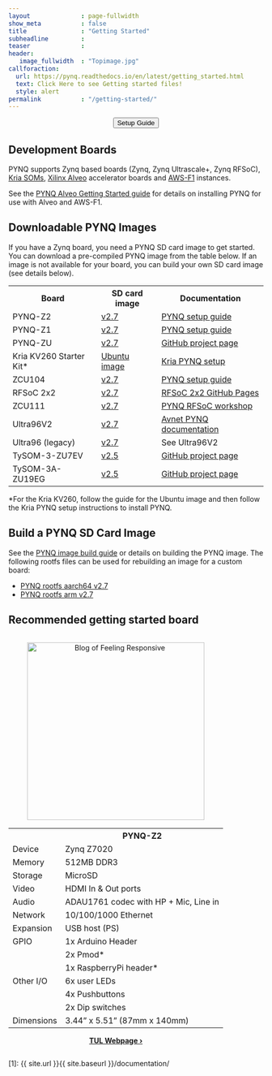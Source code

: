 ```yaml
---
layout              : page-fullwidth
show_meta           : false
title               : "Getting Started"
subheadline         : 
teaser              : 
header:
   image_fullwidth  : "Topimage.jpg"
callforaction:
  url: https://pynq.readthedocs.io/en/latest/getting_started.html
  text: Click Here to see Getting started files!
  style: alert
permalink           : "/getting-started/"
---
```


<center><button type="button" class="block">Setup Guide</button></center>


## Development Boards

PYNQ supports Zynq based boards (Zynq, Zynq Ultrascale+, Zynq RFSoC), <a href="https://www.xilinx.com/products/som/kria.html">Kria SOMs</a>, <a href="https://www.xilinx.com/products/boards-and-kits/alveo.html">Xilinx Alveo</a> accelerator boards and <a href="https://aws.amazon.com/ec2/instance-types/f1/">AWS-F1</a> instances.

See the <a href="https://pynq.readthedocs.io/en/latest/getting_started/alveo_getting_started.html">PYNQ Alveo Getting Started guide</a> for details on installing PYNQ for use with Alveo and AWS-F1. 

## Downloadable PYNQ Images

If you have a Zynq board, you need a PYNQ SD card image to get started. You can download a pre-compiled PYNQ image from the table below. If an image is not available for your board, you can build your own SD card image (see details below).

<center><table class="pynq_images">
<tbody><tr><th>Board</th><th>SD card image</th><th>Documentation</th></tr>
  <tr>
  <td>PYNQ-Z2</td>
  <td><a href="https://bit.ly/pynqz2_2_7">v2.7</a> </td>
  <td><a href="https://pynq.readthedocs.io/en/v2.6.1/getting_started/other_boards.html">PYNQ setup guide</a></td>
 </tr>
 <tr>
  <td>PYNQ-Z1</td>
  <td><a href="https://bit.ly/pynqz1_2_7">v2.7</a></td>
  <td><a href="https://pynq.readthedocs.io/en/v2.6.1/getting_started/pynq_z1_setup.html">PYNQ setup guide</a></td>
 </tr>
 <tr>
  <td>PYNQ-ZU</td>
  <td><a href="https://bit.ly/pynqzu_2_7">v2.7</a></td>
  <td><a href="https://github.com/Xilinx/PYNQ-ZU">GitHub project page</a></td>
 </tr>
 <tr>
  <td>Kria KV260 Starter Kit*</td>
  <td><a href="https://www.xilinx.com/products/som/kria/kv260-vision-starter-kit/kv260-getting-started-ubuntu/setting-up-the-sd-card-image.html">Ubuntu image</a></td>
  <td><a href="https://github.com/Xilinx/Kria-PYNQ">Kria PYNQ setup</a></td>
 </tr>
 <tr>
  <td>ZCU104</td>
  <td><a href="https://bit.ly/zcu104_2_7">v2.7</a></td>
  <td><a href="https://pynq.readthedocs.io/en/v2.6.1/getting_started/zcu104_setup.html">PYNQ setup guide</a></td>
 </tr>
 
 <tr>
  <td>RFSoC 2x2</td>
  <td><a href="https://bit.ly/rfsoc2x2_2_7">v2.7</a></td>
  <td><a href="https://www.rfsoc-pynq.io">RFSoC 2x2 GitHub Pages</a></td>
 </tr>
 <tr>
  <td>ZCU111</td>
  <td><a href="https://bit.ly/zcu111_2_7">v2.7</a></td>
  <td><a href="https://github.com/Xilinx/PYNQ_RFSOC_Workshop">PYNQ RFSoC workshop</a></td>
 </tr>
 <tr>
  <td>Ultra96V2</td>
  <td><a href="https://bit.ly/u96v2_v2_7">v2.7</a></td>
  <td><a href="http://avnet.me/ultra96_pynq_docs">Avnet PYNQ documentation</a></td>
 </tr>
 <tr>
  <td>Ultra96 (legacy)</td>
  <td><a href="https://bit.ly/u96v1_2_7">v2.7</a></td>
  <td class="plain_style">See Ultra96V2</td>
 </tr>
 <tr>
  <td>TySOM-3-ZU7EV</td>
  <td><a href="https://github.com/aldec/PYNQ_251_TySOM-3-ZU7EV_pre-built">v2.5</a></td>
  <td><a href="https://github.com/aldec/TySOM-3-ZU7EV">GitHub project page</a></td>
 </tr>
 <tr>
  <td>TySOM-3A-ZU19EG</td>
  <td><a href="https://github.com/aldec/PYNQ_251_TySOM-3A-ZU19EG_pre-built">v2.5</a></td>
  <td><a href="https://github.com/aldec/TySOM-3A-ZU19EG">GitHub project page</a></td>
 </tr>
</tbody></table></center>
*For the Kria KV260, follow the guide for the Ubuntu image and then follow the Kria PYNQ setup instructions to install PYNQ.

## Build a PYNQ SD Card Image

See the <a href="https://pynq.readthedocs.io/en/latest/pynq_sd_card.html">PYNQ image build guide</a> or details on building the PYNQ image. 
The following rootfs files can be used for rebuilding an image for a custom board:

- <a href="https://bit.ly/pynq_aarch64_2_7">PYNQ rootfs aarch64 v2.7</a>
- <a href="https://bit.ly/pynq_arm_2_7">PYNQ rootfs arm v2.7</a>
 
## Recommended getting started board

<center><div class="small-12 columns b60"><p><a href="https://www.tulembedded.com/FPGA/ProductsPYNQ-Z2.html"><img src="http://lh3.googleusercontent.com/gMS-DWfKG4hTjUpAnOpT51ReoTOgWxQGLcyW1754gOTt-JhIbmtlT6FVllAp6OTkqH-5Lcz1NsygD2FtbVYfXJeZ6w=s388" class="alignleft" width="350" height="350" alt="Blog of Feeling Responsive"></a> <table class="boards">
<tbody><tr><th width=""></th><th width="">PYNQ-Z2</th>
</tr><tr><td>Device</td><td>Zynq Z7020</td></tr>
<tr><td>Memory</td><td>512MB DDR3</td></tr>
<tr><td>Storage</td><td>MicroSD</td></tr>
<tr><td>Video</td><td>HDMI In &amp; Out ports</td></tr>
<tr><td>Audio</td><td>ADAU1761 codec with HP + Mic, Line in</td></tr>
<tr><td>Network</td><td>10/100/1000 Ethernet</td></tr>
<tr><td>Expansion</td><td>USB host (PS)</td></tr>
<tr><td>GPIO</td><td>1x Arduino Header</td></tr>
<tr><td></td><td>2x Pmod*</td></tr>
<tr><td></td><td>1x RaspberryPi header*</td></tr>
<tr><td>Other I/O</td><td>6x user LEDs</td></tr>
<tr><td></td><td>4x Pushbuttons</td></tr>
<tr><td></td><td>2x Dip switches</td></tr>
<tr><td>Dimensions</td><td>3.44” x 5.51” (87mm x 140mm)</td></tr>
</tbody></table><a href="https://www.tulembedded.com/FPGA/ProductsPYNQ-Z2.html" title="See the TUL Wwebpage"><strong>TUL Webpage&nbsp;›</strong></a></p></div></center>

 [1]: {{ site.url }}{{ site.baseurl }}/documentation/
